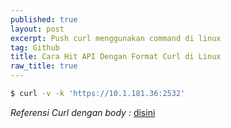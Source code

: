 ```yaml
---
published: true
layout: post
excerpt: Push curl menggunakan command di linux
tag: Github
title: Cara Hit API Dengan Format Curl di Linux
raw_title: true
---
```

```sh
$ curl -v -k 'https://10.1.181.36:2532'
```
*Referensi Curl dengan body :* <a href="https://curlbuilder.com/" 				
     title="openssl">disini</a>
